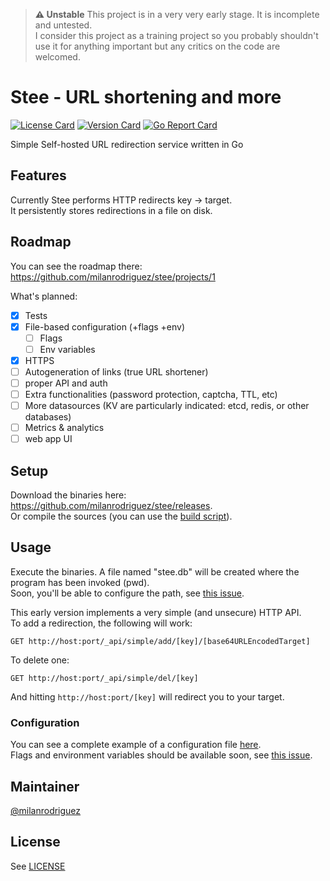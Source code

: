 > **:warning: Unstable**
This project is in a very very early stage. It is incomplete and untested.  
> I consider this project as a training project so you probably shouldn't use it for anything important but any critics on the code are welcomed.

# Stee - URL shortening and more
[![License Card](https://img.shields.io/github/license/milanrodriguez/stee)](LICENSE)
[![Version Card](https://img.shields.io/github/v/release/milanrodriguez/stee?sort=semver)](https://github.com/milanrodriguez/stee/releases)
[![Go Report Card](https://goreportcard.com/badge/github.com/milanrodriguez/stee)](https://goreportcard.com/report/github.com/milanrodriguez/stee)

Simple Self-hosted URL redirection service written in Go

## Features

Currently Stee performs HTTP redirects key -> target.  
It persistently stores redirections in a file on disk.

## Roadmap

You can see the roadmap there: https://github.com/milanrodriguez/stee/projects/1  
  
What's planned:

- [x] Tests
- [x] File-based configuration (+flags +env)
  - [ ] Flags
  - [ ] Env variables
- [x] HTTPS
- [ ] Autogeneration of links (true URL shortener)
- [ ] proper API and auth
- [ ] Extra functionalities (password protection, captcha, TTL, etc)
- [ ] More datasources (KV are particularly indicated: etcd, redis, or other databases)
- [ ] Metrics & analytics
- [ ] web app UI

## Setup

Download the binaries here: https://github.com/milanrodriguez/stee/releases.  
Or compile the sources (you can use the [build script](build)).


## Usage

Execute the binaries. A file named "stee.db" will be created where the program has been invoked (pwd).    
Soon, you'll be able to configure the path, see [this issue](https://github.com/milanrodriguez/stee/issues/9).  
  
This early version implements a very simple (and unsecure) HTTP API.  
To add a redirection, the following will work:  

```http
GET http://host:port/_api/simple/add/[key]/[base64URLEncodedTarget]
```

To delete one:  

```http
GET http://host:port/_api/simple/del/[key]
```

And hitting ```http://host:port/[key]``` will redirect you to your target.  

### Configuration

You can see a complete example of a configuration file [here](stee.yaml).  
Flags and environment variables should be available soon, see [this issue](https://github.com/milanrodriguez/stee/issues/8).  

## Maintainer

[@milanrodriguez](https://github.com/milanrodriguez)

## License

See [LICENSE](LICENSE)

